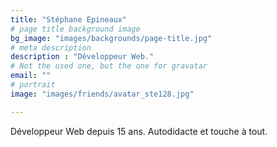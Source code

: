 ```yaml
--- 
title: "Stéphane Epineaux"
# page title background image
bg_image: "images/backgrounds/page-title.jpg"
# meta description
description : "Développeur Web."
# Not the used one, but the one for gravatar
email: ""
# portrait
image: "images/friends/avatar_ste128.jpg"

---
```


Développeur Web depuis 15 ans. Autodidacte et touche à tout.
